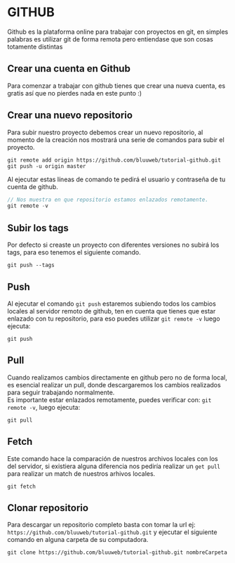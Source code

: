 # GITHUB
Github es la plataforma online para trabajar con proyectos en git, en simples palabras es utilizar git de forma remota pero entiendase que son cosas totamente distintas

## Crear una cuenta en Github
Para comenzar a trabajar con github tienes que crear una nueva cuenta, es gratis así que no pierdes nada en este punto :)

## Crear una nuevo repositorio
Para subir nuestro proyecto debemos crear un nuevo repositorio, al momento de la creación nos mostrará una serie de comandos para subir el proyecto.

```
git remote add origin https://github.com/bluuweb/tutorial-github.git
git push -u origin master
```

Al ejecutar estas líneas de comando te pedirá el usuario y contraseña de tu cuenta de github.

``` js
// Nos muestra en que repositorio estamos enlazados remotamente.
git remote -v
```

## Subir los tags
Por defecto si creaste un proyecto con diferentes versiones no subirá los tags, para eso tenemos el siguiente comando.

```
git push --tags
```

## Push
Al ejecutar el comando `git push` estaremos subiendo todos los cambios locales al servidor remoto de github, ten en cuenta que tienes que estar enlazado con tu repositorio, para eso puedes utilizar `git remote -v` luego ejecuta:

```
git push
```

## Pull
Cuando realizamos cambios directamente en github pero no de forma local, es esencial realizar un pull, donde descargaremos los cambios realizados para seguir trabajando normalmente. <br>
Es importante estar enlazados remotamente, puedes verificar con: `git remote -v`, luego ejecuta:

```
git pull
```

## Fetch
Este comando hace la comparación de nuestros archivos locales con los del servidor, si existiera alguna diferencia nos pediría realizar un `get pull` para realizar un match de nuestros arhivos locales.

```
git fetch
```

## Clonar repositorio
Para descargar un repositorio completo basta con tomar la url ej: `https://github.com/bluuweb/tutorial-github.git` y ejecutar el siguiente comando en alguna carpeta de su computadora.

```
git clone https://github.com/bluuweb/tutorial-github.git nombreCarpeta
```